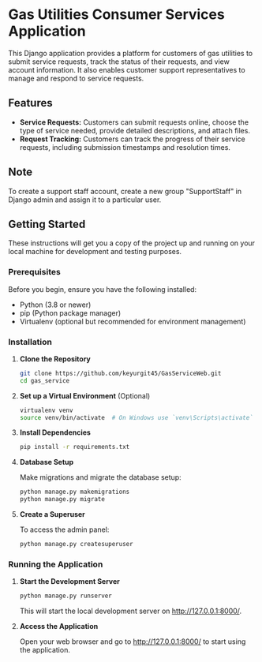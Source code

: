 # Gas Utilities Consumer Services Application

This Django application provides a platform for customers of gas utilities to submit service requests, track the status of their requests, and view account information. It also enables customer support representatives to manage and respond to service requests.

## Features

- **Service Requests:** Customers can submit requests online, choose the type of service needed, provide detailed descriptions, and attach files.
- **Request Tracking:** Customers can track the progress of their service requests, including submission timestamps and resolution times.

## Note
To create a support staff account, create a new group "SupportStaff" in Django admin and assign it to a particular user.

## Getting Started

These instructions will get you a copy of the project up and running on your local machine for development and testing purposes.

### Prerequisites

Before you begin, ensure you have the following installed:
- Python (3.8 or newer)
- pip (Python package manager)
- Virtualenv (optional but recommended for environment management)

### Installation

1. **Clone the Repository**

   ```bash
   git clone https://github.com/keyurgit45/GasServiceWeb.git
   cd gas_service
   ```

2. **Set up a Virtual Environment** (Optional)

   ```bash
   virtualenv venv
   source venv/bin/activate  # On Windows use `venv\Scripts\activate`
   ```

3. **Install Dependencies**

   ```bash
   pip install -r requirements.txt
   ```

4. **Database Setup**

   Make migrations and migrate the database setup:

   ```bash
   python manage.py makemigrations
   python manage.py migrate
   ```

5. **Create a Superuser**

   To access the admin panel:

   ```bash
   python manage.py createsuperuser
   ```

### Running the Application

1. **Start the Development Server**

   ```bash
   python manage.py runserver
   ```

   This will start the local development server on http://127.0.0.1:8000/.

2. **Access the Application**

   Open your web browser and go to http://127.0.0.1:8000/ to start using the application.
